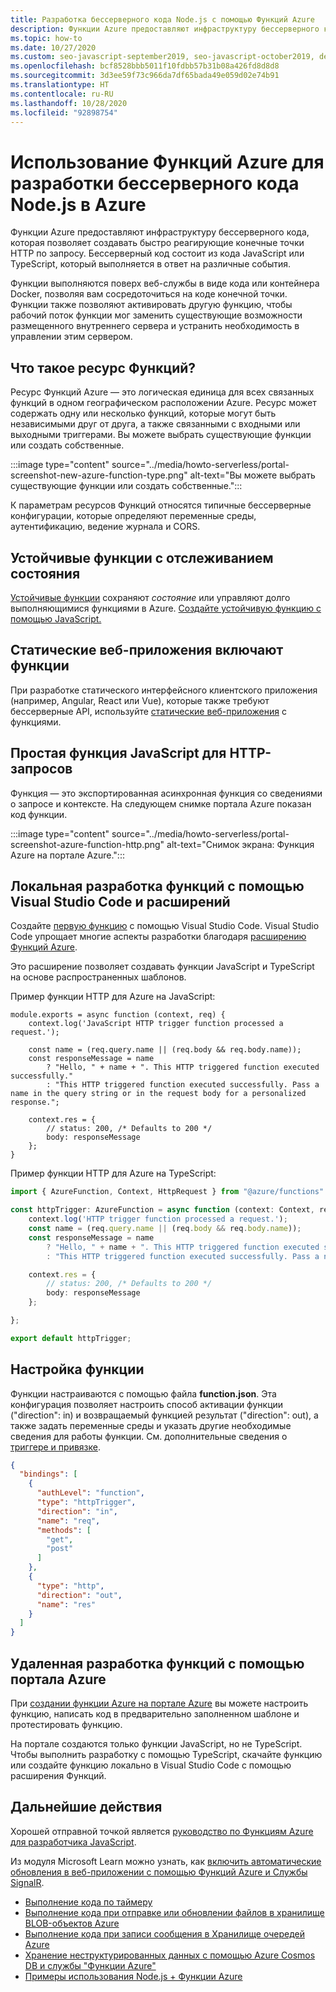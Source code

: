 ```yaml
---
title: Разработка бессерверного кода Node.js с помощью Функций Azure
description: Функции Azure предоставляют инфраструктуру бессерверного кода, которая позволяет создавать быстро реагирующие конечные точки HTTP по запросу.
ms.topic: how-to
ms.date: 10/27/2020
ms.custom: seo-javascript-september2019, seo-javascript-october2019, devx-track-js
ms.openlocfilehash: bcf8528bbb5011f10fdbb57b31b08a426fd8d8d8
ms.sourcegitcommit: 3d3ee59f73c966da7df65bada49e059d02e74b91
ms.translationtype: HT
ms.contentlocale: ru-RU
ms.lasthandoff: 10/28/2020
ms.locfileid: "92898754"
---
```

# <a name="use-azure-functions-to-develop-nodejs-serverless-code"></a>Использование Функций Azure для разработки бессерверного кода Node.js в Azure

Функции Azure предоставляют инфраструктуру бессерверного кода, которая позволяет создавать быстро реагирующие конечные точки HTTP по запросу. Бессерверный код состоит из кода JavaScript или TypeScript, который выполняется в ответ на различные события. 

Функции выполняются поверх веб-службы в виде кода или контейнера Docker, позволяя вам сосредоточиться на коде конечной точки. Функции также позволяют активировать другую функцию, чтобы рабочий поток функции мог заменить существующие возможности размещенного внутреннего сервера и устранить необходимость в управлении этим сервером. 

## <a name="what-is-a-function-resource"></a>Что такое ресурс Функций?

Ресурс Функций Azure — это логическая единица для всех связанных функций в одном географическом расположении Azure. Ресурс может содержать одну или несколько функций, которые могут быть независимыми друг от друга, а также связанными с входными или выходными триггерами. Вы можете выбрать существующие функции или создать собственные.

:::image type="content" source="../media/howto-serverless/portal-screenshot-new-azure-function-type.png" alt-text="Вы можете выбрать существующие функции или создать собственные.":::

К параметрам ресурсов Функций относятся типичные бессерверные конфигурации, которые определяют переменные среды, аутентификацию, ведение журнала и CORS.  

## <a name="durable-stateful-functions"></a>Устойчивые функции с отслеживанием состояния 

[Устойчивые функции](/azure/azure-functions/durable/durable-functions-overview) сохраняют *состояние* или управляют долго выполняющимися функциями в Azure. [Создайте устойчивую функцию с помощью JavaScript.](/azure/azure-functions/durable/quickstart-js-vscode)

## <a name="static-web-apps-include-functions"></a>Статические веб-приложения включают функции 

При разработке статического интерфейсного клиентского приложения (например, Angular, React или Vue), которые также требуют бессерверные API, используйте [статические веб-приложения](/azure/static-web-apps/getting-started?tabs=react) с функциями. 

## <a name="a-simple-javascript-function-for-http-requests"></a>Простая функция JavaScript для HTTP-запросов

Функция — это экспортированная асинхронная функция со сведениями о запросе и контексте. На следующем снимке портала Azure показан код функции. 

:::image type="content" source="../media/howto-serverless/portal-screenshot-azure-function-http.png" alt-text="Снимок экрана: Функция Azure на портале Azure.":::

## <a name="develop-functions-locally-with-visual-studio-code-and-extensions"></a>Локальная разработка функций с помощью Visual Studio Code и расширений

Создайте [первую функцию](/azure/azure-functions/functions-create-first-function-vs-code) с помощью Visual Studio Code. Visual Studio Code упрощает многие аспекты разработки благодаря [расширению Функций Azure](https://marketplace.visualstudio.com/items?itemName=ms-azuretools.vscode-azurefunctions).

Это расширение позволяет создавать функции JavaScript и TypeScript на основе распространенных шаблонов. 

Пример функции HTTP для Azure на JavaScript: 

```nodejs
module.exports = async function (context, req) {
    context.log('JavaScript HTTP trigger function processed a request.');

    const name = (req.query.name || (req.body && req.body.name));
    const responseMessage = name
        ? "Hello, " + name + ". This HTTP triggered function executed successfully."
        : "This HTTP triggered function executed successfully. Pass a name in the query string or in the request body for a personalized response.";

    context.res = {
        // status: 200, /* Defaults to 200 */
        body: responseMessage
    };
}
```

Пример функции HTTP для Azure на TypeScript: 

```typescript
import { AzureFunction, Context, HttpRequest } from "@azure/functions"

const httpTrigger: AzureFunction = async function (context: Context, req: HttpRequest): Promise<void> {
    context.log('HTTP trigger function processed a request.');
    const name = (req.query.name || (req.body && req.body.name));
    const responseMessage = name
        ? "Hello, " + name + ". This HTTP triggered function executed successfully."
        : "This HTTP triggered function executed successfully. Pass a name in the query string or in the request body for a personalized response.";

    context.res = {
        // status: 200, /* Defaults to 200 */
        body: responseMessage
    };

};

export default httpTrigger;
```

## <a name="configuring-the-function"></a>Настройка функции

Функции настраиваются с помощью файла **function.json**. Эта конфигурация позволяет настроить способ активации функции ("direction": in) и возвращаемый функцией результат ("direction": out), а также задать переменные среды и указать другие необходимые сведения для работы функции. См. дополнительные сведения о [триггере и привязке](/azure/azure-functions/functions-triggers-bindings?tabs=javascript.md). 

```json
{
  "bindings": [
    {
      "authLevel": "function",
      "type": "httpTrigger",
      "direction": "in",
      "name": "req",
      "methods": [
        "get",
        "post"
      ]
    },
    {
      "type": "http",
      "direction": "out",
      "name": "res"
    }
  ]
}
```

## <a name="develop-functions-remotely-using-the-azure-portal"></a>Удаленная разработка функций с помощью портала Azure

При [создании функции Azure на портале Azure](https://ms.portal.azure.com/#create/Microsoft.FunctionApp) вы можете настроить функцию, написать код в предварительно заполненном шаблоне и протестировать функцию. 

На портале создаются только функции JavaScript, но не TypeScript. Чтобы выполнить разработку с помощью TypeScript, скачайте функцию или создайте функцию локально в Visual Studio Code с помощью расширения Функций. 

## <a name="next-steps"></a>Дальнейшие действия

Хорошей отправной точкой является [руководство по Функциям Azure для разработчика JavaScript](/azure/azure-functions/functions-reference-node). 

Из модуля Microsoft Learn можно узнать, как [включить автоматические обновления в веб-приложении с помощью Функций Azure и Службы SignalR](/learn/modules/automatic-update-of-a-webapp-using-azure-functions-and-signalr/).

* [Выполнение кода по таймеру](/azure/azure-functions/functions-create-scheduled-function)
* [Выполнение кода при отправке или обновлении файлов в хранилище BLOB-объектов Azure](/azure/storage/blobs/storage-upload-process-images?tabs=nodejsv10)
* [Выполнение кода при записи сообщения в Хранилище очередей Azure](/azure/azure-functions/functions-create-storage-queue-triggered-function)
* [Хранение неструктурированных данных с помощью Azure Cosmos DB и службы "Функции Azure"](/azure/azure-functions/functions-integrate-store-unstructured-data-cosmosdb?tabs=javascript)
* [Примеры использования Node.js + Функции Azure](/samples/browse/?languages=javascript%2Cnodejs&products=azure-functions)